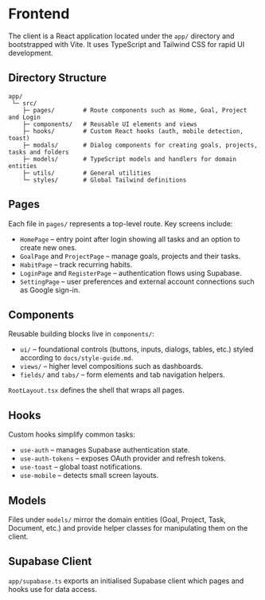 # Frontend

The client is a React application located under the `app/` directory and bootstrapped with Vite. It uses TypeScript and Tailwind CSS for rapid UI development.

## Directory Structure
```
app/
 └─ src/
    ├─ pages/        # Route components such as Home, Goal, Project and Login
    ├─ components/   # Reusable UI elements and views
    ├─ hooks/        # Custom React hooks (auth, mobile detection, toast)
    ├─ modals/       # Dialog components for creating goals, projects, tasks and folders
    ├─ models/       # TypeScript models and handlers for domain entities
    ├─ utils/        # General utilities
    └─ styles/       # Global Tailwind definitions
```

## Pages
Each file in `pages/` represents a top-level route. Key screens include:
- `HomePage` – entry point after login showing all tasks and an option to create new ones.
- `GoalPage` and `ProjectPage` – manage goals, projects and their tasks.
- `HabitPage` – track recurring habits.
- `LoginPage` and `RegisterPage` – authentication flows using Supabase.
- `SettingPage` – user preferences and external account connections such as Google sign-in.

## Components
Reusable building blocks live in `components/`:
- `ui/` – foundational controls (buttons, inputs, dialogs, tables, etc.) styled according to `docs/style-guide.md`.
- `views/` – higher level compositions such as dashboards.
- `fields/` and `tabs/` – form elements and tab navigation helpers.

`RootLayout.tsx` defines the shell that wraps all pages.

## Hooks
Custom hooks simplify common tasks:
- `use-auth` – manages Supabase authentication state.
- `use-auth-tokens` – exposes OAuth provider and refresh tokens.
- `use-toast` – global toast notifications.
- `use-mobile` – detects small screen layouts.

## Models
Files under `models/` mirror the domain entities (Goal, Project, Task, Document, etc.) and provide helper classes for manipulating them on the client.

## Supabase Client
`app/supabase.ts` exports an initialised Supabase client which pages and hooks use for data access.
